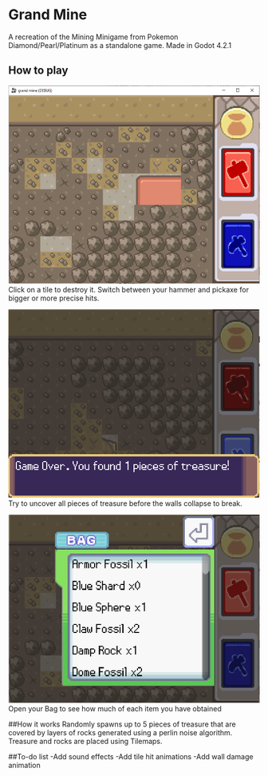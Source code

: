 # Grand Mine
A recreation of the Mining Minigame from Pokemon Diamond/Pearl/Platinum as a standalone game.
Made in Godot 4.2.1

## How to play
![Interface](https://github.com/Peze01/grand-mine/blob/main/docs/assets/Interface.png)
Click on a tile to destroy it. Switch between your hammer and pickaxe for bigger or more precise hits.

![Game over screen](https://github.com/Peze01/grand-mine/blob/main/docs/assets/GameOver.png)
Try to uncover all pieces of treasure before the walls collapse to break.

![Bag](https://github.com/Peze01/grand-mine/blob/main/docs/assets/Bag.png)
Open your Bag to see how much of each item you have obtained


##How it works
Randomly spawns up to 5 pieces of treasure that are covered by layers of rocks generated using a perlin noise algorithm.
Treasure and rocks are placed using Tilemaps.

##To-do list
-Add sound effects
-Add tile hit animations
-Add wall damage animation
